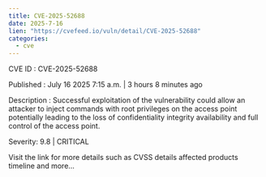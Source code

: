 ```yaml
--- 
title: CVE-2025-52688
date: 2025-7-16
lien: "https://cvefeed.io/vuln/detail/CVE-2025-52688"
categories:
  - cve
---
```


CVE ID : CVE-2025-52688

Published :  July 16
2025
7:15 a.m. | 3 hours
8 minutes ago

Description : Successful exploitation of the vulnerability could allow an attacker to inject commands with root privileges on the access point
potentially leading to the loss of confidentiality
integrity
availability
and full control of the access point.

Severity: 9.8 | CRITICAL

Visit the link for more details
such as CVSS details
affected products
timeline
and more...
